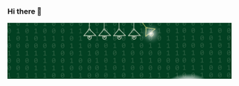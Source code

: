 ### Hi there 👋
<!-- ![Profile Header](src/mbangela.png) -->
![Profile Header](src/Yellow%20and%20Black%20Global%20Response%20Engineer%20LinkedIn%20Banner.png)
